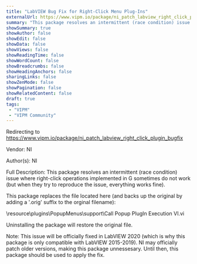 ```yaml
---
title: "LabVIEW Bug Fix for Right-Click Menu Plug-Ins"
externalUrl: https://www.vipm.io/package/ni_patch_labview_right_click_plugin_bugfix
summary: "This package resolves an intermittent (race condition) issue where right-click operations implemented in G sometimes do not work (but when they try to reproduce the issue, everything works fine)."
showSummary: true
showAuthor: false
showEdit: false
showData: false
showViews: false
showReadingTime: false
showWordCount: false
showBreadcrumbs: false
showHeadingAnchors: false
sharingLinks: false
showZenMode: false
showPagination: false
showRelatedContent: false
draft: true
tags:
 - "VIPM"
 - "VIPM Community"
---
```


Redirecting to https://www.vipm.io/package/ni_patch_labview_right_click_plugin_bugfix

Vendor: NI

Author(s): NI
 
Full Description:
This package resolves an intermittent (race condition) issue where right-click operations implemented in G sometimes do not work (but when they try to reproduce the issue, everything works fine).

This package replaces the file located here (and backs up the original by adding a '.orig' suffix to the orginal filename):

<LabVIEW>\\resource\\plugins\\PopupMenus\\support\\Call Popup PlugIn Execution VI.vi

Uninstalling the package will restore the original file.

Note: This issue will be officially fixed in LabVIEW 2020 (which is why this package is only compatible with LabVIEW 2015-2019).   NI may officially patch older versions, making this package unnessesary. Until then, this package should be used to apply the fix.